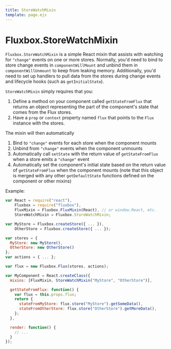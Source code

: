 ```yaml
---
title: StoreWatchMixin
template: page.ejs
---
```


Fluxbox.StoreWatchMixin
=======================

`Fluxbox.StoreWatchMixin` is a simple React mixin that assists with watching for `"change"` events on one or more stores. Normally, you'd need to bind to store change events in `componentWillMount` and unbind them in `componentWillUnmount` to keep from leaking memory. Additionally, you'd need to set up handlers to pull data from the stores during change events and lifecycle hooks (such as `getInitialState`).

`StoreWatchMixin` simply requires that you:

1. Define a method on your component called `getStateFromFlux` that returns an object representing the part of the component's state that comes from the Flux stores.
2. Have a `prop` or `context` property named `flux` that points to the `Flux` instance with the stores.

The mixin will then automatically

1. Bind to `"change"` events for each store when the component mounts
2. Unbind from `"change"` events when the component unmounts
3. Automatically call `setState` with the return value of `getStateFromFlux` when a store emits a `"change"` event
4. Automatically set the component's initial state based on the return value of `getStateFromFlux` when the component mounts (note that this object is merged with any other `getDefaultState` functions defined on the component or other mixins)

Example:

```javascript
var React = require("react"),
    Fluxbox = require("fluxbox"),
    FluxMixin = Fluxbox.FluxMixin(React), // or window.React, etc.
    StoreWatchMixin = Fluxbox.StoreWatchMixin;

var MyStore = Fluxbox.createStore({ ... }),
    OtherStore = Fluxbox.createStore({ ... });

var stores = {
  MyStore: new MyStore(),
  OtherStore: new OtherStore()
};
var actions = { ... };

var flux = new Fluxbox.Flux(stores, actions);

var MyComponent = React.createClass({
  mixins: [FluxMixin, StoreWatchMixin("MyStore", "OtherStore")],

  getStateFromFlux: function() {
    var flux = this.props.flux;
    return {
      stateFromMyStore: flux.store("MyStore").getSomeData(),
      stateFromOtherStore: flux.store("OtherStore").getMoreData(),
    };
  },

  render: function() {
    // ...
  }
});
```
